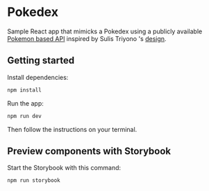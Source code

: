 # Pokedex

Sample React app that mimicks a Pokedex using a publicly available [Pokemon based API](https://pokeapi.co/) inspired by Sulis Triyono
's [design](https://dribbble.com/shots/16833947-Mobile-Pokedex-App-Design-Exploration).

## Getting started

Install dependencies:

```bash
npm install
```

Run the app:

```bash
npm run dev
```

Then follow the instructions on your terminal.

## Preview components with Storybook

Start the Storybook with this command:

```
npm run storybook
```